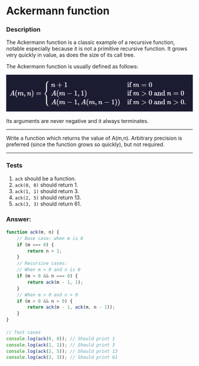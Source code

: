# Ackermann function

### Description

The Ackermann function is a classic example of a recursive function, notable especially because it is not a primitive recursive function. It grows very quickly in value, as does the size of its call tree.

The Ackermann function is usually defined as follows:

![Ackermann function](Images/ack.png) 

Its arguments are never negative and it always terminates.

---

Write a function which returns the value of  A(m,n). Arbitrary precision is preferred (since the function grows so quickly), but not required.

---

### Tests

1. `ack` should be a function.
2. `ack(0, 0)` should return 1.
3. `ack(1, 1)` should return 3.
4. `ack(2, 5)` should return 13.
5. `ack(3, 3)` should return 61.

### Answer:

```javascript
function ack(m, n) {
    // Base case: when m is 0
    if (m === 0) {
        return n + 1;
    }
    // Recursive cases:
    // When m > 0 and n is 0
    if (m > 0 && n === 0) {
        return ack(m - 1, 1);
    }
    // When m > 0 and n > 0
    if (m > 0 && n > 0) {
        return ack(m - 1, ack(m, n - 1));
    }
}

// Test cases
console.log(ack(0, 0)); // Should print 1
console.log(ack(1, 1)); // Should print 3
console.log(ack(2, 5)); // Should print 13
console.log(ack(3, 3)); // Should print 61

```
